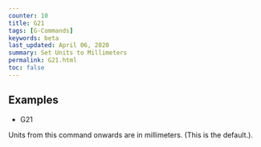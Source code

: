 ```yaml
---
counter: 10
title: G21
tags: [G-Commands] 
keywords: beta 
last_updated: April 06, 2020 
summary: Set Units to Millimeters 
permalink: G21.html
toc: false 
---
```



## Examples

* G21

Units from this command onwards are in millimeters. (This is the default.).

